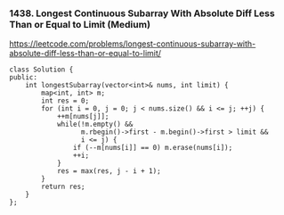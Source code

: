 ### 1438. Longest Continuous Subarray With Absolute Diff Less Than or Equal to Limit (Medium)

https://leetcode.com/problems/longest-continuous-subarray-with-absolute-diff-less-than-or-equal-to-limit/

```
class Solution {
public:
    int longestSubarray(vector<int>& nums, int limit) {
        map<int, int> m;
        int res = 0;
        for (int i = 0, j = 0; j < nums.size() && i <= j; ++j) {
            ++m[nums[j]];
            while(!m.empty() &&
                  m.rbegin()->first - m.begin()->first > limit &&
                  i <= j) {
                if (--m[nums[i]] == 0) m.erase(nums[i]);
                ++i;
            }
            res = max(res, j - i + 1);
        }
        return res;
    }
};
```
